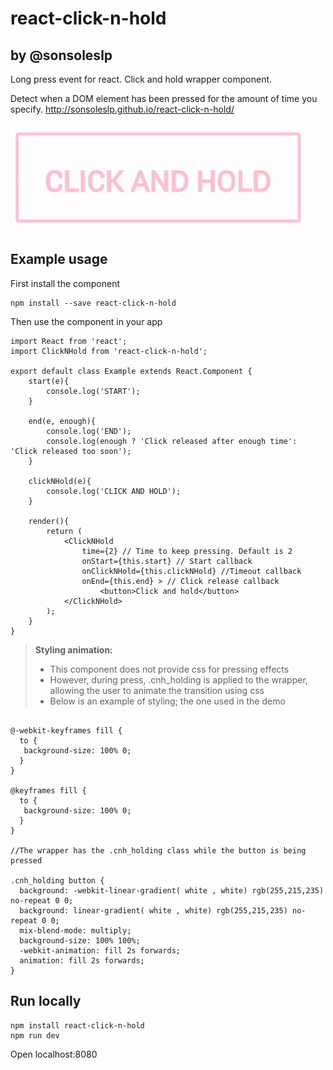 react-click-n-hold
==================

by @sonsoleslp
--------------

Long press event for react. Click and hold wrapper component.

Detect when a DOM element has been pressed for the amount of time you specify.
http://sonsoleslp.github.io/react-click-n-hold/

![react-click-n-hold](https://raw.githubusercontent.com/sonsoleslp/sonsoleslp.github.io/master/react-click-n-hold/click_n_hold.gif)



Example usage
-------------
First install the component

    npm install --save react-click-n-hold

Then use the component in your app

    import React from 'react';
    import ClickNHold from 'react-click-n-hold'; 
    
    export default class Example extends React.Component {
    	start(e){
    		console.log('START'); 
    	} 
        
    	end(e, enough){
    		console.log('END');
            console.log(enough ? 'Click released after enough time': 'Click released too soon');            
    	} 
        
    	clickNHold(e){
    		console.log('CLICK AND HOLD');  
    	} 

    	render(){
    		return ( 
    			<ClickNHold 
    				time={2} // Time to keep pressing. Default is 2
    				onStart={this.start} // Start callback
    				onClickNHold={this.clickNHold} //Timeout callback
    				onEnd={this.end} > // Click release callback
    					<button>Click and hold</button>
    			</ClickNHold>
    		); 
    	}
    }

> **Styling animation:**
> - This component does not provide css for pressing effects
> - However, during press, .cnh_holding is applied to the wrapper, allowing the user to animate the transition using css
> - Below is an example of styling; the one used in the demo
 
   
      
    @-webkit-keyframes fill { 
      to {
       background-size: 100% 0; 
      }
    } 
    
    @keyframes fill { 
      to { 
       background-size: 100% 0;
      }
    }
    
    //The wrapper has the .cnh_holding class while the button is being pressed
    
    .cnh_holding button {
      background: -webkit-linear-gradient( white , white) rgb(255,215,235) no-repeat 0 0;
      background: linear-gradient( white , white) rgb(255,215,235) no-repeat 0 0;
      mix-blend-mode: multiply;
      background-size: 100% 100%;
      -webkit-animation: fill 2s forwards;
      animation: fill 2s forwards;
    }


Run locally
-------------

    npm install react-click-n-hold
    npm run dev 

Open localhost:8080
